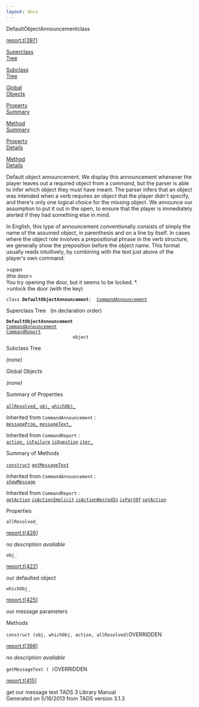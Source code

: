 ```yaml
---
layout: docs
---
```

<span class="title">DefaultObjectAnnouncement</span><span class="type">class</span>

[report.t](../file/report.t.html)\[[397](../source/report.t.html#397)\]

[Superclass  
Tree](#_SuperClassTree_)

[Subclass  
Tree](#_SubClassTree_)

[Global  
Objects](#_ObjectSummary_)

[Property  
Summary](#_PropSummary_)

[Method  
Summary](#_MethodSummary_)

[Property  
Details](#_Properties_)

[Method  
Details](#_Methods_)



Default object announcement. We display this announcement whenever the
player leaves out a required object from a command, but the parser is
able to infer which object they must have meant. The parser infers that
an object was intended when a verb requires an object that the player
didn't specify, and there's only one logical choice for the missing
object. We announce our assumption to put it out in the open, to ensure
that the player is immediately alerted if they had something else in
mind.

In English, this type of announcement conventionally consists of simply
the name of the assumed object, in parenthesis and on a line by itself.
In cases where the object role involves a prepositional phrase in the
verb structure, we generally show the preposition before the object
name. This format usually reads intuitively, by combining with the text
just above of the player's own command:

  
\>open  
(the door\>  
You try opening the door, but it seems to be locked. \*.  
\>unlock the door (with the key)

`class `**`DefaultObjectAnnouncement`**` :   `[`CommandAnnouncement`](../object/CommandAnnouncement.html)



<span id="_SuperClassTree_"></span>



<span class="hdln">Superclass Tree</span>   (in declaration order)



**`DefaultObjectAnnouncement`**  
[`CommandAnnouncement`](../object/CommandAnnouncement.html)  
[`CommandReport`](../object/CommandReport.html)  
`                         object`  
<span id="_SubClassTree_"></span>



<span class="hdln">Subclass Tree</span>  



*(none)* <span id="_ObjectSummary_"></span>



<span class="hdln">Global Objects</span>  



*(none)* <span id="_PropSummary_"></span>



<span class="hdln">Summary of Properties</span>  



[`allResolved_`](#allResolved_) [`obj_`](#obj_) [`whichObj_`](#whichObj_)

Inherited from `CommandAnnouncement` :  
[`messageProp_`](../object/CommandAnnouncement.html#messageProp_) [`messageText_`](../object/CommandAnnouncement.html#messageText_)

Inherited from `CommandReport` :  
[`action_`](../object/CommandReport.html#action_) [`isFailure`](../object/CommandReport.html#isFailure) [`isQuestion`](../object/CommandReport.html#isQuestion) [`iter_`](../object/CommandReport.html#iter_)

<span id="_MethodSummary_"></span>



<span class="hdln">Summary of Methods</span>  



[`construct`](#construct) [`getMessageText`](#getMessageText)

Inherited from `CommandAnnouncement` :  
[`showMessage`](../object/CommandAnnouncement.html#showMessage)

Inherited from `CommandReport` :  
[`getAction`](../object/CommandReport.html#getAction) [`isActionImplicit`](../object/CommandReport.html#isActionImplicit) [`isActionNestedIn`](../object/CommandReport.html#isActionNestedIn) [`isPartOf`](../object/CommandReport.html#isPartOf) [`setAction`](../object/CommandReport.html#setAction)

<span id="_Properties_"></span>



<span class="hdln">Properties</span>  



<span id="allResolved_"></span>

`allResolved_`

[report.t](../file/report.t.html)\[[426](../source/report.t.html#426)\]



*no description available*



<span id="obj_"></span>

`obj_`

[report.t](../file/report.t.html)\[[422](../source/report.t.html#422)\]



our defaulted object



<span id="whichObj_"></span>

`whichObj_`

[report.t](../file/report.t.html)\[[425](../source/report.t.html#425)\]



our message parameters



<span id="_Methods_"></span>



<span class="hdln">Methods</span>  



<span id="construct"></span>

`construct (obj, whichObj, action, allResolved)`<span class="rem">OVERRIDDEN</span>

[report.t](../file/report.t.html)\[[398](../source/report.t.html#398)\]



*no description available*



<span id="getMessageText"></span>

`getMessageText ( )`<span class="rem">OVERRIDDEN</span>

[report.t](../file/report.t.html)\[[415](../source/report.t.html#415)\]



get our message text
TADS 3 Library Manual  
Generated on 5/16/2013 from TADS version 3.1.3


